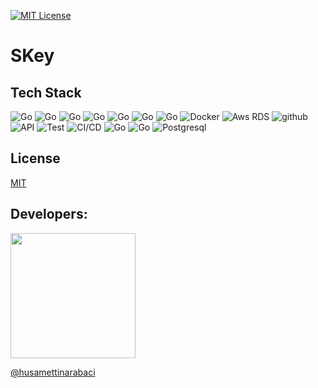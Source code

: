 [![MIT License](https://img.shields.io/badge/License-MIT-green.svg)](https://choosealicense.com/licenses/mit/)

# SKey

## Tech Stack

![Go](https://img.shields.io/badge/Go-v1.19-blue)
![Go](https://img.shields.io/badge/Go-Migrate-blue)
![Go](https://img.shields.io/badge/Go-Viper-blue)
![Go](https://img.shields.io/badge/Go-Validator-blue)
![Go](https://img.shields.io/badge/Go-Mock-blue)
![Go](https://img.shields.io/badge/Go-Gin-blue)
![Go](https://img.shields.io/badge/Go-Testify-blue)
![Docker](https://img.shields.io/badge/Docker-passing-green)
![Aws RDS](https://img.shields.io/badge/Aws-Rds-blue)
![github](https://img.shields.io/badge/Github-Actions-green)
![API](https://img.shields.io/badge/API-http-blue)
![Test](https://img.shields.io/badge/Test-unit-green)
![CI/CD](https://img.shields.io/badge/CI%20CD-automation-green)
![Go](https://img.shields.io/badge/Go-Paseto-green)
![Go](https://img.shields.io/badge/Go-Jwt-green)
![Postgresql](https://img.shields.io/badge/Go-Pq-green)

## License

[MIT](https://choosealicense.com/licenses/mit/)


## Developers:

<img src="https://github.com/husamettinarabaci/husamettinarabaci/blob/main/hsmtek-logo.png?raw=true" width="200"/>

[@husamettinarabaci](https://www.github.com/husamettinarabaci)